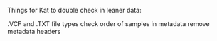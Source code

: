 Things for Kat to double check in leaner data:

.VCF and .TXT file types
check order of samples in metadata
remove metadata headers
